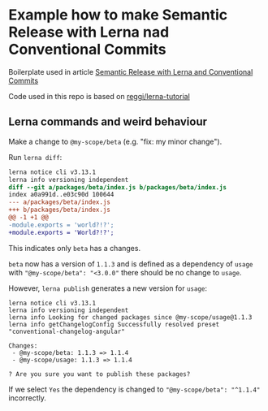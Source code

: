 # Example how to make Semantic Release with Lerna nad Conventional Commits

Boilerplate used in article [Semantic Release with Lerna and Conventional Commits](https://michaljanaszek.com/blog/lerna-conventional-commits)

Code used in this repo is based on [reggi/lerna-tutorial](https://github.com/reggi/lerna-tutorial)

## Lerna commands and weird behaviour

Make a change to `@my-scope/beta` (e.g. "fix: my minor change").

Run `lerna diff`:

```diff
lerna notice cli v3.13.1
lerna info versioning independent
diff --git a/packages/beta/index.js b/packages/beta/index.js
index a0a991d..e03c90d 100644
--- a/packages/beta/index.js
+++ b/packages/beta/index.js
@@ -1 +1 @@
-module.exports = 'world?!?';
+module.exports = 'World?!?';
```

This indicates only `beta` has a changes.

`beta` now has a version of `1.1.3` and is defined as a dependency of `usage` with `"@my-scope/beta": "<3.0.0"` there should be no change to `usage`.

However, `lerna publish` generates a new version for `usage`:

```
lerna notice cli v3.13.1
lerna info versioning independent
lerna info Looking for changed packages since @my-scope/usage@1.1.3
lerna info getChangelogConfig Successfully resolved preset "conventional-changelog-angular"

Changes:
 - @my-scope/beta: 1.1.3 => 1.1.4
 - @my-scope/usage: 1.1.3 => 1.1.4

? Are you sure you want to publish these packages?
```

If we select `Yes` the dependency is changed to `"@my-scope/beta": "^1.1.4"` incorrectly.

